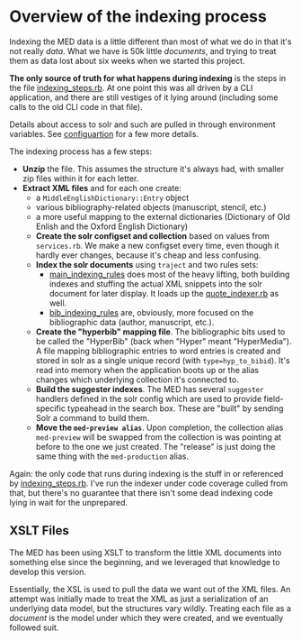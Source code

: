 # Overview of the indexing process

Indexing the MED data is a little different than most of what we
do in that it's not really _data_. What we have is 50k
little _documents_, and trying to treat them as data lost
about six weeks when we started this project.

**The only source of truth for what happens during indexing** is 
the steps in the file [indexing_steps.rb](../lib/med_installer/indexing_steps.rb).
At one point this was all driven by a CLI application, and there are still
vestiges of it lying around (including some calls to the old CLI code
in that file).

Details about access to solr and such are pulled in through 
environment variables. See [configuartion](configuration.rb) 
for a few more details.

The indexing process has a few steps:

* **Unzip** the file. This assumes the structure it's always had,
  with smaller zip files within it for each letter.
* **Extract XML files** and for each one create: 
  * a `MiddleEnglishDictionary::Entry` object
  * various bibliography-related objects (manuscript, stencil, etc.)
  * a more useful mapping to the external dictionaries (Dictionary of Old Enlish
    and the Oxford English Dictionary)
  * **Create the solr configset and collection** based on values
    from `services.rb`. We make a new configset every time, even though
    it hardly ever changes, because it's cheap and less confusing.
  * **Index the solr documents** using `traject` and two rules sets:
    * [main_indexing_rules](../indexer/main_indexing_rules.rb) does most of
      the heavy lifting, both building indexes and stuffing the actual 
      XML snippets into the solr document for later display. It loads up the
      [quote_indexer.rb](../indexer/quote/quote_indexer.rb) as well.
    * [bib_indexing_rules](../indexing/bib_indexing_rules.rb) are, obviously,
      more focused on the bibliographic data (author, manuscript, etc.).
  * **Create the "hyperbib" mapping file**. The bibliographic bits used
    to be called the "HyperBib" (back when "Hyper" meant "HyperMedia"). A 
    file mapping bibliographic entries to word entries is created
    and stored in solr as a single unique record  (with `type=hyp_to_bibid`).
    It's read into memory when the application boots up or the alias
    changes which underlying collection it's connected to.
  * **Build the suggester indexes**. The MED has several `suggester` handlers
    defined in the solr config which are used to provide field-specific
    typeahead in the search box. These are "built" by sending Solr a
    command to build them.
  * **Move the `med-preview alias`**. Upon completion, the collection alias
    `med-preview` will be swapped from the collection is was pointing at
    before to the one we just created. The "release" is just doing the
    same thing with the `med-production` alias. 

Again: the only code that runs during indexing is the stuff in or referenced
by [indexing_steps.rb](../lib/med_installer/indexing_steps.rb). I've run the 
indexer under code coverage culled from that, but there's no
guarantee that there isn't some dead indexing code lying in wait for the
unprepared.

## XSLT Files

The MED has been using XSLT to transform the little XML documents into something else
since the beginning, and we leveraged that knowledge to develop this version.

Essentially, the XSL is used to pull the data we want out of the XML files. 
An attempt was initially made to treat the XML as just a serialization of 
an underlying data model, but the structures vary wildly. Treating each
file as a _document_ is the model under which they were created, and we
eventually followed suit.
